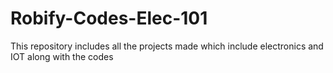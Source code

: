 # Robify-Codes-Elec-101
This repository includes all the projects made which include electronics and IOT along with the codes 
